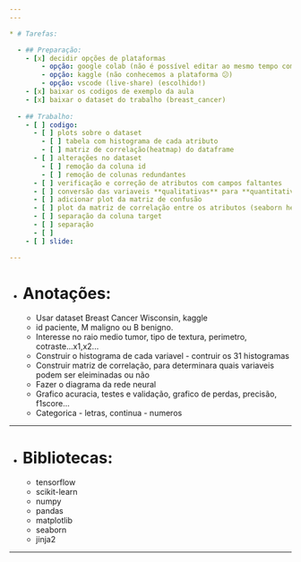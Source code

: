 ```yaml
---
--- 

* # Tarefas:

  - ## Preparação:
    - [x] decidir opções de plataformas
        - opção: google colab (não é possível editar ao mesmo tempo com colaboradores)
        - opção: kaggle (não conhecemos a plataforma 😕)
        - opção: vscode (live-share) (escolhido!)
    - [x] baixar os codigos de exemplo da aula 
    - [x] baixar o dataset do trabalho (breast_cancer)
  
  - ## Trabalho:
    - [ ] codigo:
      - [ ] plots sobre o dataset
        - [ ] tabela com histograma de cada atributo
        - [ ] matriz de correlação(heatmap) do dataframe
      - [ ] alterações no dataset
        - [ ] remoção da coluna id
        - [ ] remoção de colunas redundantes 
      - [ ] verificação e correção de atributos com campos faltantes
      - [ ] conversão das variaveis **qualitativas** para **quantitativas**
      - [ ] adicionar plot da matriz de confusão
      - [ ] plot da matriz de correlação entre os atributos (seaborn heatmap)
      - [ ] separação da coluna target
      - [ ] separação 
      - [ ] 
    - [ ] slide:

--- 
```


* # Anotações:
  - Usar dataset Breast Cancer Wisconsin, kaggle
  - id paciente, M maligno ou B benigno.
  - Interesse no raio medio tumor, tipo de textura, perimetro, cotraste...x1,x2...
  - Construir o histograma de cada variavel - contruir os 31 histogramas
  - Construir matriz de correlação, para determinara quais variaveis podem ser eleiminadas ou não
  - Fazer o diagrama da rede neural
  - Grafico acuracia, testes e validação, grafico de perdas, precisão, f1score...
  - Categorica - letras, continua - numeros 

---   

* # Bibliotecas:  
  - tensorflow 
  - scikit-learn 
  - numpy 
  - pandas 
  - matplotlib 
  - seaborn
  - jinja2

--- 